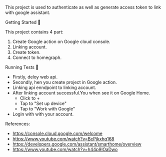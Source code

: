 This project is used to authenticate as well as generate access token to link with google assistant.

Getting Started 🚀

This project contains 4 part:
1. Create Google action on Google cloud console.
2. Linking account. 
3. Create token.
4. Connect to homegraph.

Running Tests 🧪
- Firstly, deloy web api.
- Secondly, hen you create project in Google action.
- Linking api enndpoint to linking account.
- After linking account successful.You when see it on Google Home. 
  + Click to +
  + Tap to "Set up device"
  + Tap to "Work with Google"
- Login with with your account.

References:
- https://console.cloud.google.com/welcome
- https://www.youtube.com/watch?v=BcPjkxhq168
- https://developers.google.com/assistant/smarthome/overview
- https://www.youtube.com/watch?v=h44p9IOaDwo
